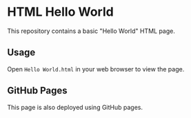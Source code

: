 # HTML Hello World

This repository contains a basic "Hello World" HTML page.

## Usage

Open `Hello World.html` in your web browser to view the page.

## GitHub Pages

This page is also deployed using GitHub pages. 
